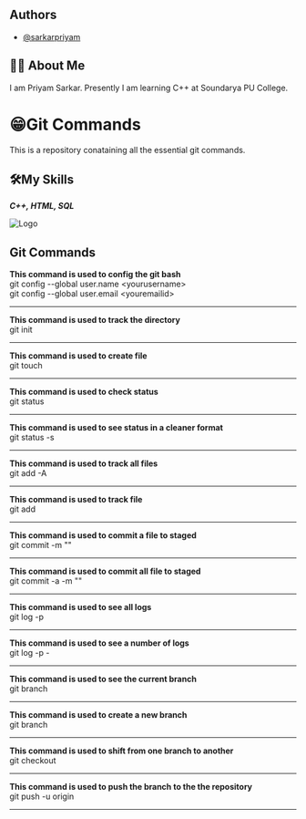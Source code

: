 
## Authors

- [@sarkarpriyam](https://www.github.com/sarkarpriyam)


## 🚀😎 About Me
I am Priyam Sarkar. Presently I am learning C++ at Soundarya PU College.


# 😁Git Commands
This is a repository conataining all the essential git commands.



## 🛠My Skills
<i><b>C++, HTML, SQL</b></i>


![Logo](https://cdn.pixabay.com/photo/2015/12/04/14/05/code-1076536_960_720.jpg)


## Git Commands

<b>This command is used to config the git bash<br></b>
git config --global user.name &lt;yourusername&gt;<br>
git config --global user.email &lt;youremailid&gt;

___________________________________________________

<b>This command is used to track the directory</b><br>
git init
___________________________________________________

<b>This command is used to create file</b><br>
git touch <filename>

___________________________________________________

<b>This command is used to check status</b><br>
git status

___________________________________________________

<b>This command is used to see status in a cleaner format</b><br>
git status -s 
___________________________________________________ 

<b>This command is used to track all files</b><br>
git add -A 

___________________________________________________

<b>This command is used to track file</b><br>
git add <filename>

___________________________________________________

<b>This command is used to commit a file to staged</b><br>
git commit <filename> -m "<your commit comment>"

___________________________________________________

<b>This command is used to commit all file to staged</b><br>
git commit -a -m "<your commit comment>"

___________________________________________________

<b>This command is used to see all logs</b><br>
git log -p 

___________________________________________________

<b>This command is used to see a number of logs</b><br>
git log -p -<number of logs to be viewed>

___________________________________________________

<b>This command is used to see the current branch</b><br>
git branch

___________________________________________________

<b>This command is used to create a new branch</b><br>
git branch <branchname>

___________________________________________________

<B>This command is used to shift from one branch to another</b> <br>
git checkout <branchname>

___________________________________________________

<B>This command is used to push the branch to the the repository</b><br>
git push -u origin <branchname>

___________________________________________________
